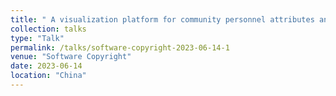 ```yaml
---
title: " A visualization platform for community personnel attributes analysis and movement trajectories   "
collection: talks
type: "Talk"
permalink: /talks/software-copyright-2023-06-14-1
venue: "Software Copyright"
date: 2023-06-14
location: "China"
---
```

